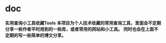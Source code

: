 # doc
**实用查询小工具收藏Tools**
**本项目为个人技术收藏的常用查询工具，里面会不定期分享一些作者平时用到的一些库，或者常用的网站和小工具。**
**同时也会在上面不定期的写一些简单的博文分享。**

